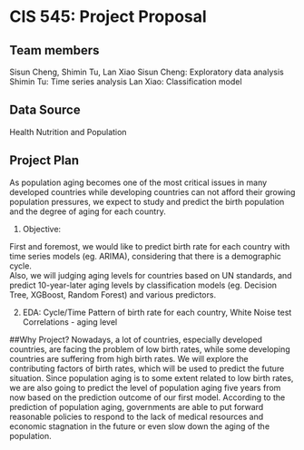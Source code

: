 # CIS 545: Project Proposal


## Team members
Sisun Cheng, Shimin Tu, Lan Xiao
Sisun Cheng: Exploratory data analysis
Shimin Tu: Time series analysis
Lan Xiao: Classification model

## Data Source
Health Nutrition and Population

## Project Plan

As population aging becomes one of the most critical issues in many developed countries while developing countries can not afford their growing population pressures, we expect to study and predict the birth population and the degree of aging for each country. 

1. Objective:

First and foremost, we would like to predict birth rate for each country with time series models (eg. ARIMA), considering that there is a demographic cycle.  
Also, we will judging aging levels for countries based on UN standards, and predict 10-year-later aging levels by classification models (eg. Decision Tree, XGBoost, Random Forest) and various predictors.


2. EDA:
Cycle/Time Pattern of birth rate for each country, White Noise test
Correlations - aging level

##Why Project?
Nowadays, a lot of countries, especially developed countries, are facing the problem of low birth rates, while some developing countries are suffering from high birth rates. We will explore the contributing factors of birth rates, which will be used to predict the future situation. Since population aging is to some extent related to low birth rates, we are also going to predict the level of population aging five years from now based on the prediction outcome of our first model.  According to the prediction of population aging, governments are able to put forward reasonable policies to respond to the lack of medical resources and economic stagnation in the future or even slow down the aging of the population.




